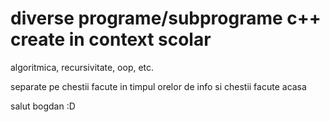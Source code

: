 # diverse programe/subprograme c++ create in context scolar
algoritmica, recursivitate, oop, etc.

separate pe chestii facute in timpul orelor de info si chestii facute acasa

salut bogdan :D

